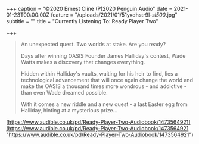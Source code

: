 +++
caption = "©2020 Ernest Cline (P)2020 Penguin Audio"
date = 2021-01-23T00:00:00Z
feature = "/uploads/2021/01/51yxdhstr9l-_sl500_.jpg"
subtitle = ""
title = "Currently Listening To: Ready Player Two"

+++
> An unexpected quest. Two worlds at stake. Are you ready?
>
> Days after winning OASIS Founder James Halliday's contest, Wade Watts makes a discovery that changes everything.
>
> Hidden within Halliday's vaults, waiting for his heir to find, lies a technological advancement that will once again change the world and make the OASIS a thousand times more wondrous - and addictive - than even Wade dreamed possible.
>
> With it comes a new riddle and a new quest - a last Easter egg from Halliday, hinting at a mysterious prize...

[https://www.audible.co.uk/pd/Ready-Player-Two-Audiobook/1473564921](https://www.audible.co.uk/pd/Ready-Player-Two-Audiobook/1473564921 "https://www.audible.co.uk/pd/Ready-Player-Two-Audiobook/1473564921")